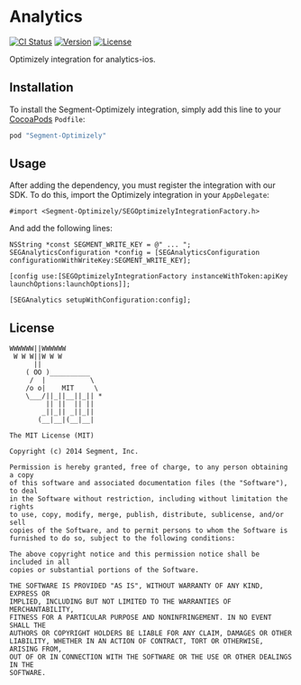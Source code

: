 # Analytics

[![CI Status](http://img.shields.io/travis/segment-integrations/analytics-ios-integration-optimizely.svg?style=flat)](https://travis-ci.org/segment-integrations/analytics-ios-integration-optimizely)
[![Version](https://img.shields.io/cocoapods/v/Segment-Optimizely.svg?style=flat)](http://cocoapods.org/pods/Segment-Optimizely)
[![License](https://img.shields.io/cocoapods/l/Segment-Optimizely.svg?style=flat)](http://cocoapods.org/pods/Segment-Optimizely)

Optimizely integration for analytics-ios.

## Installation

To install the Segment-Optimizely integration, simply add this line to your [CocoaPods](http://cocoapods.org) `Podfile`:

```ruby
pod "Segment-Optimizely"
```

## Usage

After adding the dependency, you must register the integration with our SDK.  To do this, import the Optimizely integration in your `AppDelegate`:

```
#import <Segment-Optimizely/SEGOptimizelyIntegrationFactory.h>
```

And add the following lines:

```
NSString *const SEGMENT_WRITE_KEY = @" ... ";
SEGAnalyticsConfiguration *config = [SEGAnalyticsConfiguration configurationWithWriteKey:SEGMENT_WRITE_KEY];

[config use:[SEGOptimizelyIntegrationFactory instanceWithToken:apiKey launchOptions:launchOptions]];

[SEGAnalytics setupWithConfiguration:config];

```


## License

```
WWWWWW||WWWWWW
 W W W||W W W
      ||
    ( OO )__________
     /  |           \
    /o o|    MIT     \
    \___/||_||__||_|| *
         || ||  || ||
        _||_|| _||_||
       (__|__|(__|__|

The MIT License (MIT)

Copyright (c) 2014 Segment, Inc.

Permission is hereby granted, free of charge, to any person obtaining a copy
of this software and associated documentation files (the "Software"), to deal
in the Software without restriction, including without limitation the rights
to use, copy, modify, merge, publish, distribute, sublicense, and/or sell
copies of the Software, and to permit persons to whom the Software is
furnished to do so, subject to the following conditions:

The above copyright notice and this permission notice shall be included in all
copies or substantial portions of the Software.

THE SOFTWARE IS PROVIDED "AS IS", WITHOUT WARRANTY OF ANY KIND, EXPRESS OR
IMPLIED, INCLUDING BUT NOT LIMITED TO THE WARRANTIES OF MERCHANTABILITY,
FITNESS FOR A PARTICULAR PURPOSE AND NONINFRINGEMENT. IN NO EVENT SHALL THE
AUTHORS OR COPYRIGHT HOLDERS BE LIABLE FOR ANY CLAIM, DAMAGES OR OTHER
LIABILITY, WHETHER IN AN ACTION OF CONTRACT, TORT OR OTHERWISE, ARISING FROM,
OUT OF OR IN CONNECTION WITH THE SOFTWARE OR THE USE OR OTHER DEALINGS IN THE
SOFTWARE.
```
